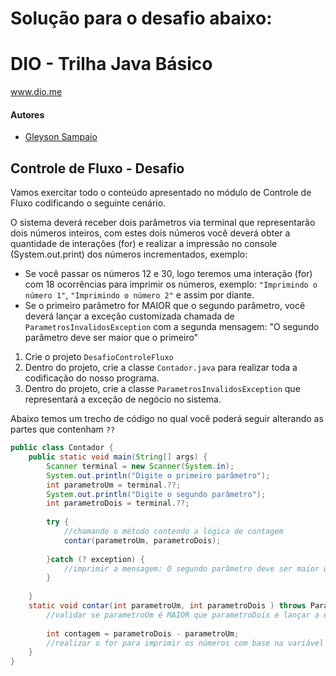 # Solução para o desafio abaixo:

# DIO - Trilha Java Básico
www.dio.me

#### Autores
- [Gleyson Sampaio](https://github.com/glysns)

## Controle de Fluxo - Desafio

Vamos exercitar todo o conteúdo apresentado no módulo de Controle de Fluxo codificando o seguinte cenário.

O sistema deverá receber dois parâmetros via terminal que representarão dois números inteiros, com estes dois números você deverá obter a quantidade de interações (for) e realizar a impressão no console (System.out.print) dos números incrementados, exemplo:

* Se você passar os números 12 e 30, logo teremos uma interação (for) com 18 ocorrências para imprimir os números, exemplo: `"Imprimindo o número 1"`, `"Imprimindo o número 2"` e assim por diante.
* Se o primeiro parâmetro for MAIOR que o segundo parâmetro, você deverá lançar a exceção customizada chamada de `ParametrosInvalidosException` com a segunda mensagem: "O segundo parâmetro deve ser maior que o primeiro"   


1. Crie o projeto `DesafioControleFluxo`
2. Dentro do projeto, crie a classe `Contador.java` para realizar toda a codificação do nosso programa.
3. Dentro do projeto, crie a classe `ParametrosInvalidosException` que representará a exceção de negócio no sistema. 

Abaixo temos um trecho de código no qual você poderá seguir alterando as partes que contenham `??`

```java
public class Contador {
	public static void main(String[] args) {
		Scanner terminal = new Scanner(System.in);
		System.out.println("Digite o primeiro parâmetro");
		int parametroUm = terminal.??;
		System.out.println("Digite o segundo parâmetro");
		int parametroDois = terminal.??;
		
		try {
			//chamando o método contendo a lógica de contagem
			contar(parametroUm, parametroDois);
		
		}catch (? exception) {
			//imprimir a mensagem: O segundo parâmetro deve ser maior que o primeiro
		}
		
	}
	static void contar(int parametroUm, int parametroDois ) throws ParametrosInvalidosException {
		//validar se parametroUm é MAIOR que parametroDois e lançar a exceção
		
		int contagem = parametroDois - parametroUm;
		//realizar o for para imprimir os números com base na variável contagem
	}
}
```
